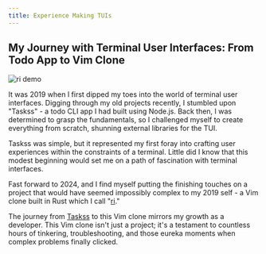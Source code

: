 ```yaml
---
title: Experience Making TUIs
---
```



## My Journey with Terminal User Interfaces: From Todo App to Vim Clone

![ri demo](https://media.licdn.com/dms/image/D5622AQFIsyXF5MIRzw/feedshare-shrink_1280/0/1720215856416?e=1724284800&v=beta&t=-lwyybHbJlgMJkxPwKg8nQ0al9AXVnUMg1OJiNDKmhY)

It was 2019 when I first dipped my toes into the world of terminal user interfaces. Digging through my old projects recently, I stumbled upon "Taskss" - a todo CLI app I had built using Node.js. Back then, I was determined to grasp the fundamentals, so I challenged myself to create everything from scratch, shunning external libraries for the TUI.

Taskss was simple, but it represented my first foray into crafting user experiences within the constraints of a terminal. Little did I know that this modest beginning would set me on a path of fascination with terminal interfaces.

Fast forward to 2024, and I find myself putting the finishing touches on a project that would have seemed impossibly complex to my 2019 self - a Vim clone built in Rust which I call "[ri](https://github.com/ammarbinfaisal/ri)."

The journey from [Taskss](https://github.com/ammarbinfaisal/taskss) to this Vim clone mirrors my growth as a developer. This Vim clone isn't just a project; it's a testament to countless hours of tinkering, troubleshooting, and those eureka moments when complex problems finally clicked.
